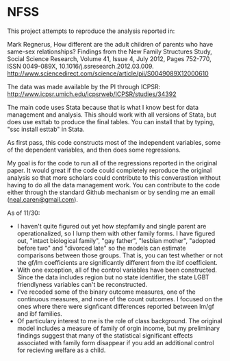 NFSS
====

This project attempts to reproduce the analysis reported in:

Mark Regnerus, How different are the adult children of parents who have same-sex relationships? Findings from the New Family Structures Study, Social Science Research, Volume 41, Issue 4, July 2012, Pages 752-770, ISSN 0049-089X, 10.1016/j.ssresearch.2012.03.009.
http://www.sciencedirect.com/science/article/pii/S0049089X12000610

The data was made available by the PI through ICPSR:
http://www.icpsr.umich.edu/icpsrweb/ICPSR/studies/34392

The main code uses Stata because that is what I know best for data management and analysis. This should work with all versions of Stata, but does use esttab to produce the final tables. You can install that by typing, "ssc install esttab" in Stata.

As first pass, this code constructs most of the independent variables, some of the dependent variables, and then does some regressions.

My goal is for the code to run all of the regressions reported in the original paper. It would great if the code could completely reproduce the original analysis so that more scholars could contribute to this converastion without having to do all the data management work.
 You can contribute to the code either through the standard Github mechanism or by sending me an email (neal.caren@gmail.com). 


As of 11/30:
* I haven't quite figured out yet how stepfamily and single parent are operationalized, so I lump them with other family forms. I have figured out, "intact biological family", "gay father", "lesbian mother", "adopted before two" and "divorced late" so the models can estimate comparisons between those groups. That is, you can test whether or not the gf/lm coefficients are significantly different from the ibf coefficient.
* With one exception, all of the control variables have been constructed. Since the data includes region but no state identifier, the state LGBT friendlyness variables can't be reconstructed.
* I've recoded some of the binary outcome measures, one of the continuous measures, and none of the count outcomes. I focused on the ones where there were signficant differences reported between lm/gf and ibf families.
* Of particulary interest to me is the role of class background. The original model includes a measure of family of orgin income, but my preliminary findings suggest that many of the statistical significant effects associated with family form disappear if you add an additional control for recieving welfare as a child.